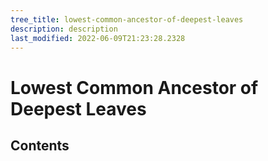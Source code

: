 ```yaml
---
tree_title: lowest-common-ancestor-of-deepest-leaves
description: description
last_modified: 2022-06-09T21:23:28.2328
---
```


# Lowest Common Ancestor of Deepest Leaves

## Contents

